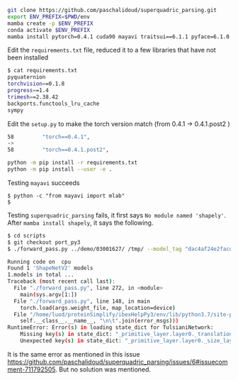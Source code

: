 ```bash
git clone https://github.com/paschalidoud/superquadric_parsing.git
export ENV_PREFIX=$PWD/env
mamba create -p $ENV_PREFIX 
conda activate $ENV_PREFIX
mamba install pytorch=0.4.1 cuda90 mayavi traitsui==6.1.1 pyface=6.1.0 scikit-learn cython matplotlib seaborn pillow -c pytorch -c conda-forge
```

Edit the `requirements.txt` file, reduced it to a few libraries that have not been installed 


```bash
$ cat requirements.txt
pyquaternion
torchvision==0.1.8
progress==1.4
trimesh==2.38.42
backports.functools_lru_cache
sympy
```

Edit the `setup.py` to make the torch version match (from 0.4.1 -> 0.4.1.post2 )

```bash
58         "torch==0.4.1",
->
58         "torch==0.4.1.post2",
```

```bash
python -m pip install -r requirements.txt
python -m pip install --user -e .
```

Testing `mayavi` succeeds

```
$ python -c "from mayavi import mlab"
$ 
```

Testing `superquadric_parsing` fails, it first says `No module named 'shapely'`. After `mamba install shapely`, it says the following. 

```bash
$ cd scripts
$ git checkout port_py3
$ ./forward_pass.py ../demo/03001627/ /tmp/ --model_tag "dac4af24e2facd7d3000ca4b04fcd6ac" --n_primitives 18 --weight_file ../config/chair_T26AK2FES_model_699 --train_with_bernoulli --use_deformations --use_sq --dataset_type shapenet_v2

Running code on  cpu
Found 1 'ShapeNetV2' models
1.models in total ...
Traceback (most recent call last):
  File "./forward_pass.py", line 272, in <module>
    main(sys.argv[1:])
  File "./forward_pass.py", line 148, in main
    torch.load(args.weight_file, map_location=device)
  File "/home/luod/proteinSimplify/ibexHelpPy3/env/lib/python3.7/site-packages/torch/nn/modules/module.py", line 719, in load_state_dict
    self.__class__.__name__, "\n\t".join(error_msgs)))
RuntimeError: Error(s) in loading state_dict for TulsianiNetwork:
	Missing key(s) in state_dict: "_primitive_layer.layer0._translation_layer.weight", "_primitive_layer.layer0._translation_layer.bias", "_primitive_layer.layer1._rotation_layer.weight", "_primitive_layer.layer1._rotation_layer.bias", "_primitive_layer.layer2._size_layer.weight", "_primitive_layer.layer2._size_layer.bias", "_primitive_layer.layer3._probability_layer.weight", "_primitive_layer.layer3._probability_layer.bias", "_primitive_layer.layer5._tapering_layer.weight", "_primitive_layer.layer5._tapering_layer.bias".
	Unexpected key(s) in state_dict: "_primitive_layer.layer0._size_layer.weight", "_primitive_layer.layer0._size_layer.bias", "_primitive_layer.layer1._translation_layer.weight", "_primitive_layer.layer1._translation_layer.bias", "_primitive_layer.layer2._rotation_layer.weight", "_primitive_layer.layer2._rotation_layer.bias", "_primitive_layer.layer3._tapering_layer.weight", "_primitive_layer.layer3._tapering_layer.bias", "_primitive_layer.layer5._probability_layer.weight", "_primitive_layer.layer5._probability_layer.bias".
```

It is the same error as mentioned in this issue https://github.com/paschalidoud/superquadric_parsing/issues/6#issuecomment-711792505. But no solution was mentioned. 

